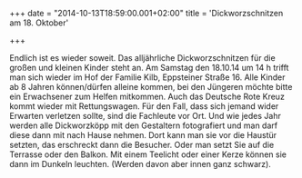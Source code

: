 +++
date = "2014-10-13T18:59:00.001+02:00"
title = 'Dickworzschnitzen am 18. Oktober'


+++

Endlich ist es wieder soweit. Das alljährliche Dickworzschnitzen für die großen und kleinen Kinder steht an. Am Samstag den 18.10.14 um 14 h trifft man sich wieder im Hof der Familie Kilb, Eppsteiner Straße 16. Alle Kinder ab 8 Jahren können/dürfen alleine kommen, bei den Jüngeren möchte bitte ein Erwachsener zum Helfen mitkommen. Auch das Deutsche Rote Kreuz kommt wieder mit Rettungswagen. Für den Fall, dass sich jemand wider Erwarten verletzen sollte, sind die Fachleute vor Ort. Und wie jedes Jahr werden alle Dickworzköpp mit den Gestaltern fotografiert und man darf diese dann mit nach Hause nehmen. Dort kann man sie vor die Haustür setzten, das erschreckt dann die Besucher. Oder man setzt Sie auf die Terrasse oder den Balkon. Mit einem Teelicht oder einer Kerze können sie dann im Dunkeln leuchten. (Werden davon aber innen ganz schwarz).

      
